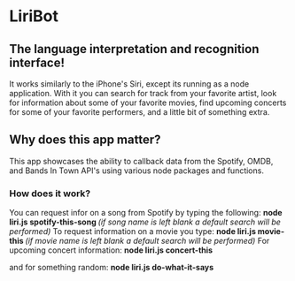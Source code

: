 # LiriBot

## The language interpretation and recognition interface!
It works similarly to the iPhone's Siri, except its running as a node application.  With it you can search for track from your favorite artist, look for information about some of your favorite movies, find upcoming concerts for some of your favorite performers, and a little bit of something extra.

## Why does this app matter?
This app showcases the ability to callback data from the Spotify, OMDB, and Bands In Town API's using various node packages and functions.

### How does it work?
You can request infor on a song from Spotify by typing the following:
    **node liri.js spotify-this-song <SONG NAME>**
        *(if song name is left blank a default search will be performed)*
To request information on a movie you type:
    **node liri.js movie-this <MOVIE NAME>**
        *(if movie name is left blank a default search will be performed)*
For upcoming concert information:
    **node liri.js concert-this <PERFORMER NAME>**
    
and for something random:
    **node liri.js do-what-it-says**
